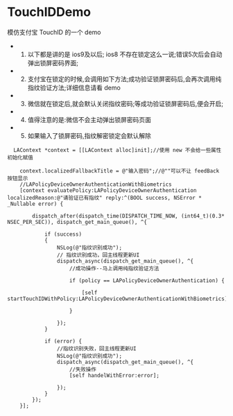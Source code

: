# TouchIDDemo
模仿支付宝 TouchID 的一个 demo
- 1. 以下都是讲的是 ios9及以后; ios8 不存在锁定这么一说;错误5次后会自动弹出锁屏密码界面;
- 2. 支付宝在锁定的时候,会调用如下方法;成功验证锁屏密码后,会再次调用纯指纹验证方法;详细信息请看 demo 
- 3. 微信就在锁定后,就会默认关闭指纹密码;等成功验证锁屏密码后,便会开启;
- 4. 值得注意的是:微信不会主动弹出锁屏密码页面
- 5. 如果输入了锁屏密码,指纹解密锁定会默认解除
```obj-c
  LAContext *context = [[LAContext alloc]init];//使用 new 不会给一些属性初始化赋值
    
    context.localizedFallbackTitle = @"输入密码";//@""可以不让 feedBack 按钮显示
    //LAPolicyDeviceOwnerAuthenticationWithBiometrics
    [context evaluatePolicy:LAPolicyDeviceOwnerAuthentication localizedReason:@"请验证已有指纹" reply:^(BOOL success, NSError * _Nullable error) {

        dispatch_after(dispatch_time(DISPATCH_TIME_NOW, (int64_t)(0.3* NSEC_PER_SEC)), dispatch_get_main_queue(), ^{
            
            if (success)
            {
                NSLog(@"指纹识别成功");
                // 指纹识别成功，回主线程更新UI
                dispatch_async(dispatch_get_main_queue(), ^{
                    //成功操作--马上调用纯指纹验证方法
                    
                    if (policy == LAPolicyDeviceOwnerAuthentication) {
                        
                        [self startTouchIDWithPolicy:LAPolicyDeviceOwnerAuthenticationWithBiometrics];
                        
                    }
                    
                });
            }
            
            if (error) {
                //指纹识别失败，回主线程更新UI
                NSLog(@"指纹识别成功");
                dispatch_async(dispatch_get_main_queue(), ^{
                    //失败操作
                    [self handelWithError:error];
                    
                });
            }
        });
    }];


```
